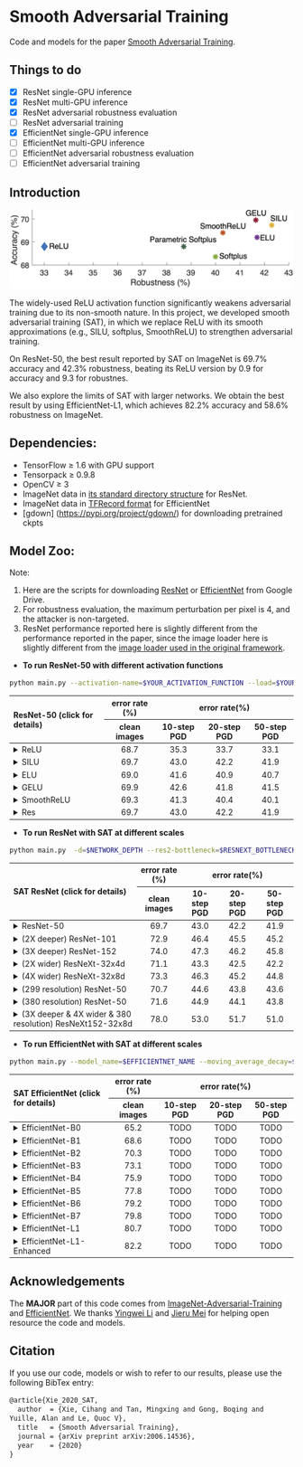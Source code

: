 
# Smooth Adversarial Training

Code and models for the paper [Smooth Adversarial Training](https://arxiv.org/pdf/2006.14536.pdf).

## Things to do
- [x] ResNet single-GPU inference
- [x] ResNet multi-GPU inference
- [x] ResNet adversarial robustness evaluation
- [ ] ResNet adversarial training
- [x] EfficientNet single-GPU inference
- [ ] EfficientNet multi-GPU inference
- [ ] EfficientNet adversarial robustness evaluation
- [ ] EfficientNet adversarial training

## Introduction

<div align="center">
  <img src="teaser.jpg" width="800px" />
</div>

The widely-used ReLU activation function significantly weakens adversarial training due to its non-smooth nature. In this project, we developed smooth adversarial training (SAT), in which we replace ReLU with its smooth approximations (e.g., SILU, softplus, SmoothReLU) to strengthen adversarial training. 

On ResNet-50, the best result reported by SAT on ImageNet is 69.7% accuracy and 42.3% robustness, beating its ReLU version by 0.9 for accuracy and 9.3 for robustnes.

We also explore the limits of SAT with larger networks. We obtain the best result by using EfficientNet-L1, which achieves 82.2% accuracy and 58.6% robustness on ImageNet.


## Dependencies:

+ TensorFlow ≥ 1.6 with GPU support
+ Tensorpack ≥ 0.9.8
+ OpenCV ≥ 3
+ ImageNet data in [its standard directory structure](https://tensorpack.readthedocs.io/modules/dataflow.dataset.html#tensorpack.dataflow.dataset.ILSVRC12) for ResNet.
+ ImageNet data in [TFRecord format](https://github.com/tensorflow/tpu/blob/master/tools/datasets/imagenet_to_gcs.py) for EfficientNet
+ [gdown] (https://pypi.org/project/gdown/) for downloading pretrained ckpts


## Model Zoo:

Note:

1. Here are the scripts for downloading [ResNet](ResNet/download_resnet.py) or [EfficientNet](EfficientNet/download_efficientnet.py) from Google Drive.
2. For robustness evaluation, the maximum perturbation per pixel is 4, and the attacker is non-targeted.
3. ResNet performance reported here is slightly different from the performance reported in the paper, since the image loader here is slightly different from the [image loader used in the original framework](https://github.com/tensorflow/tpu/blob/master/models/official/resnet/imagenet_input.py).

- __To run ResNet-50 with different activation functions__

```bash
python main.py --activation-name=$YOUR_ACTIVATION_FUNCTION --load=$YOUR_MODEL_DIR --data=$PATH_TO_IMAGENET --eval-attack-iter=$YOUR_ATTACK_ITERATION_FOR_EVAL --batch=$YOUR_EVALUATION_BATCH_SIZE --eval --attack-epsilon=4.0 -d=50 --attack-step-size=1.0 
```

<table>
<thead>
<tr>
<th align="left" rowspan=2>ResNet-50  (click for details)</th>
<th align="center">error rate (%)</th>
<th align="center" colspan=3>error rate(%)</th>
</tr>
<tr>
<th align="center">clean images</th>
<th align="center">10-step PGD</th>
<th align="center">20-step PGD</th>
<th align="center">50-step PGD</th>
</tr>
</thead>


<tbody>
<tr>
<td align="left"><details><summary>ReLU</summary> <code>--activation-name=relu</code></details></td>
<td align="center">68.7</td>
<td align="center">35.3</td>
<td align="center">33.7</td>
<td align="center">33.1</td>
</tr>

<tr>
<td align="left"><details><summary>SILU</summary> <code>--activation-name=silu</code></details></td>
<td align="center">69.7</td>
<td align="center">43.0</td>
<td align="center">42.2</td>
<td align="center">41.9</td>
</tr>

<tr>
<td align="left"><details><summary>ELU</summary> <code>--activation-name=elu</code></details></td>
<td align="center">69.0</td>
<td align="center">41.6</td>
<td align="center">40.9</td>
<td align="center">40.7</td>
</tr>

<tr>
<td align="left"><details><summary>GELU</summary> <code>--activation-name=gelu</code></details></td>
<td align="center">69.9</td>
<td align="center">42.6</td>
<td align="center">41.8</td>
<td align="center">41.5</td>
</tr>

<tr>
<td align="left"><details><summary>SmoothReLU</summary> <code>--activation-name=smoothrelu</code></details></td>
<td align="center">69.3</td>
<td align="center">41.3</td>
<td align="center">40.4</td>
<td align="center">40.1</td>
</tr>

<tr>
<td align="left"><details><summary>Res</summary> <code>--activation-name=silu</code></details></td>
<td align="center">69.7</td>
<td align="center">43.0</td>
<td align="center">42.2</td>
<td align="center">41.9</td>
</tr>
</tbody>
</table>


- __To run ResNet with SAT at different scales__

```bash
python main.py  -d=$NETWORK_DEPTH --res2-bottleneck=$RESNEXT_BOTTLENECK --group=$RESNEXT_GROUP --input-size=$INPUT_SIZE --load=$YOUR_MODEL_DIR --data=$PATH_TO_IMAGENET --eval-attack-iter=$YOUR_ATTACK_ITERATION_FOR_EVAL --batch=$YOUR_EVALUATION_BATCH_SIZE --eval --attack-epsilon=4.0 -d=50 --attack-step-size=1.0 --activation-name=silu
```
<table>
<thead>
<tr>
<th align="left" rowspan=2>SAT ResNet (click for details)</th>
<th align="center">error rate (%)</th>
<th align="center" colspan=3>error rate(%)</th>
</tr>
<tr>
<th align="center">clean images</th>
<th align="center">10-step PGD</th>
<th align="center">20-step PGD</th>
<th align="center">50-step PGD</th>
</tr>
</thead>
  
<tr>
<td align="left"><details><summary>ResNet-50</summary> <code>--d=50 --res2-bottleneck=64 --group=1 --input-size=224</code></details></td>
<td align="center">69.7</td>
<td align="center">43.0</td>
<td align="center">42.2</td>
<td align="center">41.9</td>
</tr>

<tr>
<td align="left"><details><summary>(2X deeper) ResNet-101 </summary> <code>--d=101 --res2-bottleneck=64 --group=1 --input-size=224</code></details></td>
<td align="center">72.9</td>
<td align="center">46.4</td>
<td align="center">45.5</td>
<td align="center">45.2</td>
</tr>

<tr>
<td align="left"><details><summary>(3X deeper) ResNet-152</summary> <code>--d=152 --res2-bottleneck=64 --group=1 --input-size=224</code></details></td>
<td align="center">74.0</td>
<td align="center">47.3</td>
<td align="center">46.2</td>
<td align="center">45.8</td>
</tr>

<tr>
<td align="left"><details><summary>(2X wider) ResNeXt-32x4d</summary> <code>--d=50 --res2-bottleneck=4 --group=32 --input-size=224</code></details></td>
<td align="center">71.1</td>
<td align="center">43.3</td>
<td align="center">42.5</td>
<td align="center">42.2</td>
</tr>

<tr>
<td align="left"><details><summary>(4X wider) ResNeXt-32x8d</summary> <code>--d=50 --res2-bottleneck=8 --group=32 --input-size=224</code></details></td>
<td align="center">73.3</td>
<td align="center">46.3</td>
<td align="center">45.2</td>
<td align="center">44.8</td>
</tr>

<tr>
<td align="left"><details><summary>(299 resolution) ResNet-50</summary> <code>--d=50 --res2-bottleneck=64 --group=1 --input-size=299</code></details></td>
<td align="center">70.7</td>
<td align="center">44.6</td>
<td align="center">43.8</td>
<td align="center">43.6</td>
</tr>

<tr>
<td align="left"><details><summary>(380 resolution) ResNet-50</summary> <code>--d=50 --res2-bottleneck=64 --group=1 --input-size=380</code></details></td>
<td align="center">71.6</td>
<td align="center">44.9</td>
<td align="center">44.1</td>
<td align="center">43.8</td>
</tr>

<tr>
<td align="left"><details><summary>(3X deeper & 4X wider & 380 resolution) ResNeXt152-32x8d</summary> <code>--d=152 --res2-bottleneck=8 --group=32 --input-size=380</code></details></td>
<td align="center">78.0</td>
<td align="center">53.0</td>
<td align="center">51.7</td>
<td align="center">51.0</td>
</tr>
</tbody>
</table>


- __To run EfficientNet with SAT at different scales__

```bash
python main.py --model_name=$EFFICIENTNET_NAME --moving_average_decay=$EMA_VALUE --ckpt_path=$YOUR_MODEL_DIR --data_dir=$PATH_TO_IMAGENET_TFRECORDS --eval_batch_size=$YOUR_EVALUATION_BATCH_SIZE --use_tpu=false --mode=eval --use_bfloat16=false --transpose_input=false --strategy=gpus --batch_norm_momentum=0.9 --batch_norm_epsilon=1e-5 --sat_preprocessing=True
```
<table>
<thead>
<tr>
<th align="left" rowspan=2>SAT EfficientNet (click for details)</th>
<th align="center">error rate (%)</th>
<th align="center" colspan=3>error rate(%)</th>
</tr>
<tr>
<th align="center">clean images</th>
<th align="center">10-step PGD</th>
<th align="center">20-step PGD</th>
<th align="center">50-step PGD</th>
</tr>
</thead>
  
<tr>
<td align="left"><details><summary>EfficientNet-B0</summary> <code>--model_name=efficientnet-b0 --moving_average_decay=0</code></details></td>
<td align="center">65.2</td>
<td align="center">TODO</td>
<td align="center">TODO</td>
<td align="center">TODO</td>
</tr>

<tr>
<td align="left"><details><summary>EfficientNet-B1</summary> <code>--model_name=efficientnet-b1 --moving_average_decay=0</code></details></td>
<td align="center">68.6</td>
<td align="center">TODO</td>
<td align="center">TODO</td>
<td align="center">TODO</td>
</tr>

<tr>
<td align="left"><details><summary>EfficientNet-B2</summary> <code>--model_name=efficientnet-b2 --moving_average_decay=0</code></details></td>
<td align="center">70.3</td>
<td align="center">TODO</td>
<td align="center">TODO</td>
<td align="center">TODO</td>
</tr>

<tr>
<td align="left"><details><summary>EfficientNet-B3</summary> <code>--model_name=efficientnet-b3 --moving_average_decay=0</code></details></td>
<td align="center">73.1</td>
<td align="center">TODO</td>
<td align="center">TODO</td>
<td align="center">TODO</td>
</tr>

<tr>
<td align="left"><details><summary>EfficientNet-B4</summary> <code>--model_name=efficientnet-b4 --moving_average_decay=0</code></details></td>
<td align="center">75.9</td>
<td align="center">TODO</td>
<td align="center">TODO</td>
<td align="center">TODO</td>
</tr>

<tr>
<td align="left"><details><summary>EfficientNet-B5</summary> <code>--model_name=efficientnet-b5 --moving_average_decay=0</code></details></td>
<td align="center">77.8</td>
<td align="center">TODO</td>
<td align="center">TODO</td>
<td align="center">TODO</td>
</tr>

<tr>
<td align="left"><details><summary>EfficientNet-B6</summary> <code>--model_name=efficientnet-b6 --moving_average_decay=0</code></details></td>
<td align="center">79.2</td>
<td align="center">TODO</td>
<td align="center">TODO</td>
<td align="center">TODO</td>
</tr>

<tr>
<td align="left"><details><summary>EfficientNet-B7</summary> <code>--model_name=efficientnet-b7 --moving_average_decay=0</code></details></td>
<td align="center">79.8</td>
<td align="center">TODO</td>
<td align="center">TODO</td>
<td align="center">TODO</td>
</tr>

<tr>
<td align="left"><details><summary>EfficientNet-L1</summary> <code>--model_name=efficientnet-bL1 --moving_average_decay=0</code></details></td>
<td align="center">80.7</td>
<td align="center">TODO</td>
<td align="center">TODO</td>
<td align="center">TODO</td>
</tr>

<tr>
<td align="left"><details><summary>EfficientNet-L1-Enhanced</summary> <code>--model_name=efficientnet-bL1 --moving_average_decay=0.9999</code></details></td>
<td align="center">82.2</td>
<td align="center">TODO</td>
<td align="center">TODO</td>
<td align="center">TODO</td>
</tr>
</tbody>
</table>

## Acknowledgements

The <b>MAJOR</b> part of this code comes from [ImageNet-Adversarial-Training](https://github.com/facebookresearch/ImageNet-Adversarial-Training) and [EfficientNet](https://github.com/tensorflow/tpu/tree/master/models/official/efficientnet). We thanks [Yingwei Li](https://yingwei.li/) and [Jieru Mei](https://scholar.google.com/citations?user=nHKExN0AAAAJ&hl) for helping open resource the code and models.

## Citation

If you use our code, models or wish to refer to our results, please use the following BibTex entry:
```
@article{Xie_2020_SAT,
  author  = {Xie, Cihang and Tan, Mingxing and Gong, Boqing and Yuille, Alan and Le, Quoc V},
  title   = {Smooth Adversarial Training},
  journal = {arXiv preprint arXiv:2006.14536},
  year    = {2020}
}
```
